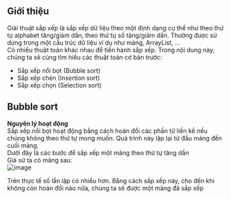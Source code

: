 ## Giới thiệu
Giải thuật sắp xếp là sắp xếp dữ liệu theo một định dạng cụ thể như theo thứ tự alphabet tăng/giảm dần, theo thứ tự số tăng/giảm dần. Thường được sử dựng trong một cấu trúc dữ liệu ví dụ như mảng, ArrayList, ...  
Có nhiều thuật toán khác nhau để tiến hành sắp xếp. Trong nội dung này, chúng ta sẽ cùng tìm hiểu các thuật toán cơ bản trước:
- Sắp xếp nổi bọt (Bubble sort)  
- Sắp xếp chèn (Insertion sort)
- Sắp xếp chọn (Selection sort)

## Bubble sort
**Nguyên lý hoạt động**  
Sắp xếp nổi bọt hoạt động bằng cách hoán đổi các phần tử liền kề nếu chúng không theo thứ tự mong muốn. Quá trình này lặp lại từ đầu mảng đến cuối mảng.  
Dưới đây là các bước để sắp xếp một mảng theo thứ tự tăng dần  
Giả sử ta có mảng sau:  
![image](https://user-images.githubusercontent.com/70504465/128118532-d7f6c31f-1e0c-48b1-a534-5dcee7f0e519.png)  

Trên thực tế số lần lặp có nhiều hơn. Bằng cách sắp xếp này, cho đến khi không còn hoán đổi nào nữa, chúng ta sẽ được một mảng đã sắp xếp  

